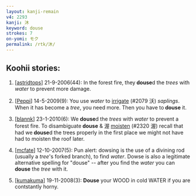 ```yaml
---
layout: kanji-remain
v4: 2293
kanji: 沐
keyword: douse
strokes: 7
on-yomi: モク
permalink: /rtk/沐/
---
```


## Koohii stories: 

1) [<a href="http://kanji.koohii.com/profile/astridtops">astridtops</a>] 21-9-2006(44): In the forest fire, they<strong> douse</strong>d the <em>trees</em> with <em>water</em> to prevent more damage.

2) [<a href="http://kanji.koohii.com/profile/Peppi">Peppi</a>] 14-5-2009(9): You use <em>water</em> to <a href="../v4/2079.html">irrigate</a> (#2079 沃) <em>saplings</em>. When it has become a <em>tree</em>, you need more. Then you have to<strong> douse</strong> it.

3) [<a href="http://kanji.koohii.com/profile/blannk">blannk</a>] 23-1-2010(6): We <strong>douse</strong>d the <em>trees</em> with <em>water</em> to prevent a forest fire. To disambiguate<strong> douse</strong> &amp; 渥 <a href="../v4/2320.html">moisten</a> (#2320 渥) recall that had we<strong> douse</strong>d the trees properly in the first place we might not have had to moisten the roof later.

4) [<a href="http://kanji.koohii.com/profile/mcfate">mcfate</a>] 12-10-2007(5): Pun alert: dowsing is the use of a divining rod (usually a <em>tree</em>&#039;s forked branch), to find <em>water</em>. Dowse is also a legitimate alternative spelling for &quot;douse&quot; -- after you find the <em>water</em> you can <strong>douse</strong> the <em>tree</em> with it.

5) [<a href="http://kanji.koohii.com/profile/kumakuma">kumakuma</a>] 19-11-2008(3): <strong>Douse</strong> your WOOD in cold WATER if you are contstantly horny.

